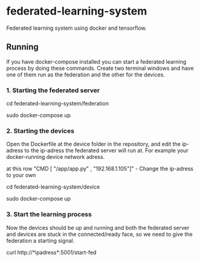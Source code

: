 # federated-learning-system
Federated learning system using docker and tensorflow.


## Running
If you have docker-compose installed you can start a federated learning process by doing these commands.
Create two terminal windows and have one of them run as the federation and the other for the devices.

### 1. Starting the federated server
cd federated-learning-system/federation

sudo docker-compose up

### 2. Starting the devices
Open the Dockerfile at the device folder in the repository, and edit the ip-adress to the ip-adress the federated server will run at. For example your docker-running device network adress.


at this row "CMD [ "/app/app.py" , "192.168.1.105"]" - Change the ip-adress to your own


cd federated-learning-system/device

sudo docker-compose up



### 3. Start the learning process
Now the devices should be up and running and both the federated server and devices are stuck in the connected/ready face, so we need to give the federation a starting signal.

curl http://\*ipadress\*:5001/start-fed
